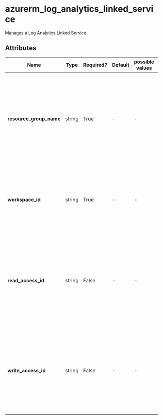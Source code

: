 # azurerm_log_analytics_linked_service

Manages a Log Analytics Linked Service.

## Attributes

| Name | Type | Required? | Default  | possible values | Description |
| ---- | ---- | --------- | -------- | ----------- | ----------- |
| **resource_group_name** | string | True | -  |  -  | The name of the resource group in which the Log Analytics Linked Service is created. Changing this forces a new resource to be created. | 
| **workspace_id** | string | True | -  |  -  | The ID of the Log Analytics Workspace that will contain the Log Analytics Linked Service resource. | 
| **read_access_id** | string | False | -  |  -  | The ID of the readable Resource that will be linked to the workspace. This should be used for linking to an Automation Account resource. | 
| **write_access_id** | string | False | -  |  -  | The ID of the writable Resource that will be linked to the workspace. This should be used for linking to a Log Analytics Cluster resource. | 

